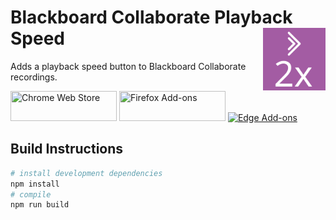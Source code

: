 # Blackboard Collaborate Playback Speed <img align="right" width="100" height="100" src="https://github.com/mymindstorm/bb-collab-speed-control/raw/master/images/icon.svg">

Adds a playback speed button to Blackboard Collaborate recordings.

[<img src="https://raw.githubusercontent.com/wiki/Authenticator-Extension/Authenticator/readme-images/chrome-web-store.png" title="Chrome Web Store" width="170" height="48" />](https://chrome.google.com/webstore/detail/blackboard-collaborate-pl/jekhhgibhnklhlnfcidpebknidbbjagn) [<img src="https://raw.githubusercontent.com/wiki/Authenticator-Extension/Authenticator/readme-images/firefox-add-ons.png" title="Firefox Add-ons" width="170" height="48" />](https://addons.mozilla.org/en-US/firefox/addon/bb-collab-speed-control/) [<img src="https://raw.githubusercontent.com/wiki/Authenticator-Extension/Authenticator/readme-images/microsoft-store.png" title="Edge Add-ons" height="48" />](https://microsoftedge.microsoft.com/addons/detail/playback-speed-for-blackb/amipjeajmdoccjfmpjgcnjaakpafjabb)

## Build Instructions

```bash
# install development dependencies
npm install
# compile
npm run build
```
